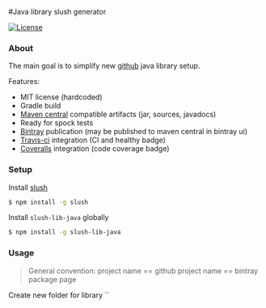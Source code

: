 #Java library slush generator

[![License](http://img.shields.io/badge/license-MIT-blue.svg?style=flat)](http://www.opensource.org/licenses/MIT)

### About

The main goal is to simplify new [github](https://github.com) java library setup. 

Features:
* MIT license (hardcoded)
* Gradle build
* [Maven central](http://search.maven.org/) compatible artifacts (jar, sources, javadocs)
* Ready for spock tests
* [Bintray](https://bintray.com/) publication (may be published to maven central in bintray ui)
* [Travis-ci](https://travis-ci.org/) integration (CI and healthy badge)
* [Coveralls](http://coveralls.io/) integration (code coverage badge)

### Setup

Install [slush](http://slushjs.github.io/)

```bash
$ npm install -g slush
```

Install `slush-lib-java` globally

```bash
$ npm install -g slush-lib-java
```

### Usage

> General convention: project name == github project name == bintray package page

Create new folder for library
``